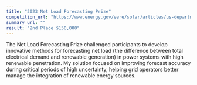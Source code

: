 ```yaml
---
title: "2023 Net Load Forecasting Prize"
competition_url: "https://www.energy.gov/eere/solar/articles/us-department-energy-announces-solar-prize-round-6-and-net-load-forecasting"
summary_url: ""
result: "2nd Place $150,000"
---
```


The Net Load Forecasting Prize challenged participants to develop innovative methods for forecasting net load (the difference between total electrical demand and renewable generation) in power systems with high renewable penetration. My solution focused on improving forecast accuracy during critical periods of high uncertainty, helping grid operators better manage the integration of renewable energy sources. 